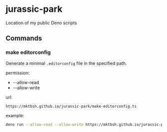 # jurassic-park

Location of my public Deno scripts

## Commands

### make editorconfig

Generate a minimal `.editorconfig` file in the specified path.

permission:
  - --allow-read
  - --allow-write

url:
```text
https://mktbsh.github.io/jurassic-park/make-editorconfig.ts
```

example:
```sh
deno run --allow-read --allow-write https://mktbsh.github.io/jurassic-park/make-editorconfig.ts <path>
```
